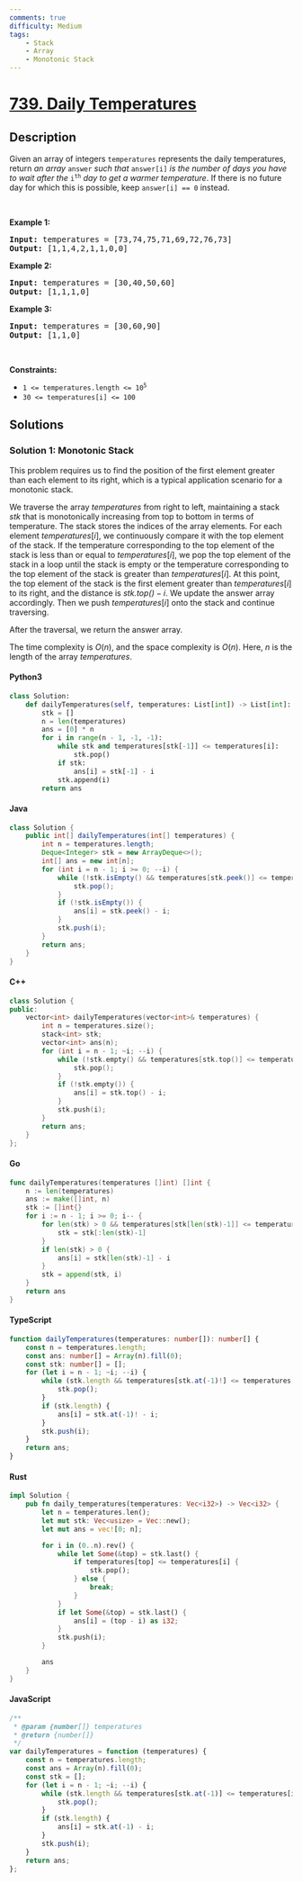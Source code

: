 ```yaml
---
comments: true
difficulty: Medium
tags:
    - Stack
    - Array
    - Monotonic Stack
---
```


<!-- problem:start -->

# [739. Daily Temperatures](https://leetcode.com/problems/daily-temperatures)

## Description

<!-- description:start -->

<p>Given an array of integers <code>temperatures</code> represents the daily temperatures, return <em>an array</em> <code>answer</code> <em>such that</em> <code>answer[i]</code> <em>is the number of days you have to wait after the</em> <code>i<sup>th</sup></code> <em>day to get a warmer temperature</em>. If there is no future day for which this is possible, keep <code>answer[i] == 0</code> instead.</p>

<p>&nbsp;</p>
<p><strong class="example">Example 1:</strong></p>
<pre><strong>Input:</strong> temperatures = [73,74,75,71,69,72,76,73]
<strong>Output:</strong> [1,1,4,2,1,1,0,0]
</pre><p><strong class="example">Example 2:</strong></p>
<pre><strong>Input:</strong> temperatures = [30,40,50,60]
<strong>Output:</strong> [1,1,1,0]
</pre><p><strong class="example">Example 3:</strong></p>
<pre><strong>Input:</strong> temperatures = [30,60,90]
<strong>Output:</strong> [1,1,0]
</pre>
<p>&nbsp;</p>
<p><strong>Constraints:</strong></p>

<ul>
	<li><code>1 &lt;=&nbsp;temperatures.length &lt;= 10<sup>5</sup></code></li>
	<li><code>30 &lt;=&nbsp;temperatures[i] &lt;= 100</code></li>
</ul>

<!-- description:end -->

## Solutions

<!-- solution:start -->

### Solution 1: Monotonic Stack

This problem requires us to find the position of the first element greater than each element to its right, which is a typical application scenario for a monotonic stack.

We traverse the array $\textit{temperatures}$ from right to left, maintaining a stack $\textit{stk}$ that is monotonically increasing from top to bottom in terms of temperature. The stack stores the indices of the array elements. For each element $\textit{temperatures}[i]$, we continuously compare it with the top element of the stack. If the temperature corresponding to the top element of the stack is less than or equal to $\textit{temperatures}[i]$, we pop the top element of the stack in a loop until the stack is empty or the temperature corresponding to the top element of the stack is greater than $\textit{temperatures}[i]$. At this point, the top element of the stack is the first element greater than $\textit{temperatures}[i]$ to its right, and the distance is $\textit{stk.top()} - i$. We update the answer array accordingly. Then we push $\textit{temperatures}[i]$ onto the stack and continue traversing.

After the traversal, we return the answer array.

The time complexity is $O(n)$, and the space complexity is $O(n)$. Here, $n$ is the length of the array $\textit{temperatures}$.

<!-- tabs:start -->

#### Python3

```python
class Solution:
    def dailyTemperatures(self, temperatures: List[int]) -> List[int]:
        stk = []
        n = len(temperatures)
        ans = [0] * n
        for i in range(n - 1, -1, -1):
            while stk and temperatures[stk[-1]] <= temperatures[i]:
                stk.pop()
            if stk:
                ans[i] = stk[-1] - i
            stk.append(i)
        return ans
```

#### Java

```java
class Solution {
    public int[] dailyTemperatures(int[] temperatures) {
        int n = temperatures.length;
        Deque<Integer> stk = new ArrayDeque<>();
        int[] ans = new int[n];
        for (int i = n - 1; i >= 0; --i) {
            while (!stk.isEmpty() && temperatures[stk.peek()] <= temperatures[i]) {
                stk.pop();
            }
            if (!stk.isEmpty()) {
                ans[i] = stk.peek() - i;
            }
            stk.push(i);
        }
        return ans;
    }
}
```

#### C++

```cpp
class Solution {
public:
    vector<int> dailyTemperatures(vector<int>& temperatures) {
        int n = temperatures.size();
        stack<int> stk;
        vector<int> ans(n);
        for (int i = n - 1; ~i; --i) {
            while (!stk.empty() && temperatures[stk.top()] <= temperatures[i]) {
                stk.pop();
            }
            if (!stk.empty()) {
                ans[i] = stk.top() - i;
            }
            stk.push(i);
        }
        return ans;
    }
};
```

#### Go

```go
func dailyTemperatures(temperatures []int) []int {
	n := len(temperatures)
	ans := make([]int, n)
	stk := []int{}
	for i := n - 1; i >= 0; i-- {
		for len(stk) > 0 && temperatures[stk[len(stk)-1]] <= temperatures[i] {
			stk = stk[:len(stk)-1]
		}
		if len(stk) > 0 {
			ans[i] = stk[len(stk)-1] - i
		}
		stk = append(stk, i)
	}
	return ans
}
```

#### TypeScript

```ts
function dailyTemperatures(temperatures: number[]): number[] {
    const n = temperatures.length;
    const ans: number[] = Array(n).fill(0);
    const stk: number[] = [];
    for (let i = n - 1; ~i; --i) {
        while (stk.length && temperatures[stk.at(-1)!] <= temperatures[i]) {
            stk.pop();
        }
        if (stk.length) {
            ans[i] = stk.at(-1)! - i;
        }
        stk.push(i);
    }
    return ans;
}
```

#### Rust

```rust
impl Solution {
    pub fn daily_temperatures(temperatures: Vec<i32>) -> Vec<i32> {
        let n = temperatures.len();
        let mut stk: Vec<usize> = Vec::new();
        let mut ans = vec![0; n];

        for i in (0..n).rev() {
            while let Some(&top) = stk.last() {
                if temperatures[top] <= temperatures[i] {
                    stk.pop();
                } else {
                    break;
                }
            }
            if let Some(&top) = stk.last() {
                ans[i] = (top - i) as i32;
            }
            stk.push(i);
        }

        ans
    }
}
```

#### JavaScript

```js
/**
 * @param {number[]} temperatures
 * @return {number[]}
 */
var dailyTemperatures = function (temperatures) {
    const n = temperatures.length;
    const ans = Array(n).fill(0);
    const stk = [];
    for (let i = n - 1; ~i; --i) {
        while (stk.length && temperatures[stk.at(-1)] <= temperatures[i]) {
            stk.pop();
        }
        if (stk.length) {
            ans[i] = stk.at(-1) - i;
        }
        stk.push(i);
    }
    return ans;
};
```

<!-- tabs:end -->

<!-- solution:end -->

<!-- problem:end -->
